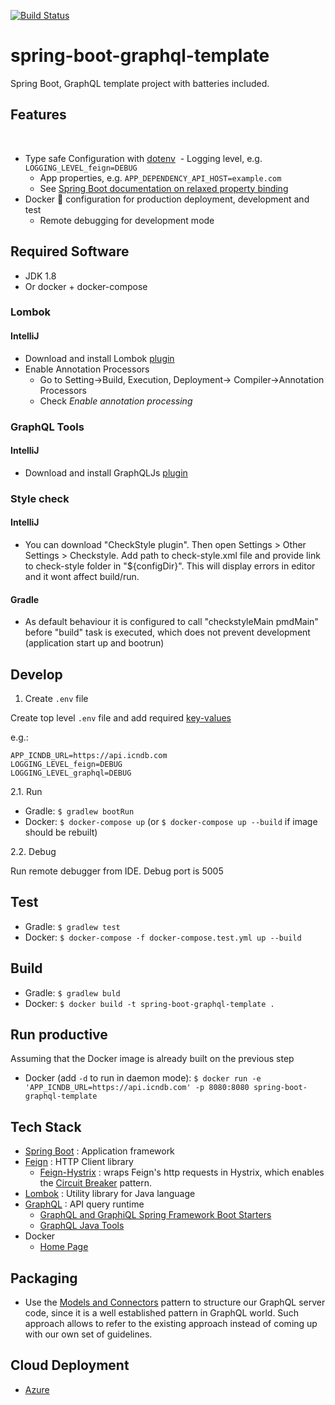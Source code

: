 [![Build Status](https://travis-ci.org/ctco-dev/spring-boot-graphql-template.svg?branch=master)](https://travis-ci.org/ctco-dev/spring-boot-graphql-template)

# spring-boot-graphql-template

Spring Boot, GraphQL template project with batteries included.

## Features
​
- Type safe Configuration with [dotenv](https://12factor.net/config)
  - Logging level, e.g. `LOGGING_LEVEL_feign=DEBUG`
  - App properties, e.g. `APP_DEPENDENCY_API_HOST=example.com`
  - See [Spring Boot documentation on relaxed property binding](https://docs.spring.io/spring-boot/docs/current/reference/html/boot-features-external-config.html#boot-features-external-config-relaxed-binding)
- Docker :whale: configuration for production deployment, development and test
  - Remote debugging for development mode

## Required Software
- JDK 1.8
- Or docker + docker-compose

### Lombok

#### IntelliJ 

- Download and install Lombok [plugin](https://plugins.jetbrains.com/plugin/6317-lombok-plugin)
- Enable Annotation Processors
  -  Go to Setting->Build, Execution, Deployment-> Compiler->Annotation Processors
  -  Check _Enable annotation processing_
  
### GraphQL Tools
  
#### IntelliJ

- Download and install GraphQLJs [plugin](https://plugins.jetbrains.com/plugin/8097-js-graphql)

### Style check

#### IntelliJ

- You can download "CheckStyle plugin". Then open Settings > Other Settings > Checkstyle. Add path to check-style.xml file 
  and provide link to check-style folder in "${configDir}". This will display errors in editor and it wont affect build/run. 

#### Gradle

- As default behaviour it is configured to call "checkstyleMain pmdMain" before "build" task is executed, which does not prevent
 development (application start up and bootrun)

## Develop

1. Create `.env` file 

Create top level `.env` file and add required [key-values](https://docs.oracle.com/cd/E23095_01/Platform.93/ATGProgGuide/html/s0204propertiesfileformat01.html)

e.g.:
```
APP_ICNDB_URL=https://api.icndb.com
LOGGING_LEVEL_feign=DEBUG
LOGGING_LEVEL_graphql=DEBUG
```

2.1. Run

- Gradle: `$ gradlew bootRun`
- Docker: `$ docker-compose up` (or `$ docker-compose up --build` if image should be rebuilt)

2.2. Debug

Run remote debugger from IDE. Debug port is 5005

## Test

- Gradle: `$ gradlew test`
- Docker: `$ docker-compose -f docker-compose.test.yml up --build`

## Build

- Gradle: `$ gradlew buld`
- Docker: `$ docker build -t spring-boot-graphql-template .`

## Run productive

Assuming that the Docker image is already built on the previous step

- Docker (add `-d` to run in daemon mode): `$ docker run -e 'APP_ICNDB_URL=https://api.icndb.com' -p 8080:8080 spring-boot-graphql-template`

## Tech Stack
- [Spring Boot](https://projects.spring.io/spring-boot/) : Application framework
- [Feign](https://github.com/OpenFeign/feign) : HTTP Client library
  - [Feign-Hystrix](https://github.com/OpenFeign/feign/tree/master/hystrix) : wraps Feign's http requests in Hystrix, which enables the [Circuit Breaker](https://en.wikipedia.org/wiki/Circuit_breaker_design_pattern) pattern. 
- [Lombok](https://projectlombok.org/features/index.html) : Utility library for Java language
- [GraphQL](http://graphql.org/learn/) : API query runtime
  - [GraphQL and GraphiQL Spring Framework Boot Starters](https://github.com/graphql-java/graphql-spring-boot)
  - [GraphQL Java Tools](https://github.com/graphql-java/graphql-java-tools)
- Docker
  - [Home Page](https://www.docker.com)
  
## Packaging
- Use the [Models and Connectors](https://dev-blog.apollodata.com/how-to-build-graphql-servers-87587591ded5) pattern to structure our GraphQL server code, since it is a well established pattern in GraphQL world. Such approach allows to refer to the existing approach instead of coming up with our own set of guidelines.
  
## Cloud Deployment  
- [Azure](https://github.com/ctco-dev/spring-boot-graphql-template/blob/master/cloud/azure/README.md)

